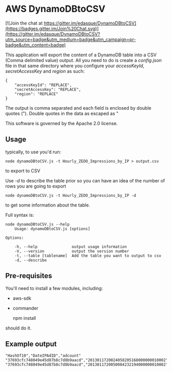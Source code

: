 AWS DynamoDBtoCSV
==================

[![Join the chat at https://gitter.im/edasque/DynamoDBtoCSV](https://badges.gitter.im/Join%20Chat.svg)](https://gitter.im/edasque/DynamoDBtoCSV?utm_source=badge&utm_medium=badge&utm_campaign=pr-badge&utm_content=badge)

This application will export the content of a DynamoDB table into a CSV (Comma delimited value) output. All you need to do is create a *config.json* file in that same directory where you configure your *accessKeyId*, *secretAccessKey* and *region* as such:

	{
	    "accessKeyId": "REPLACE",
	    "secretAccessKey": "REPLACE",
	    "region": "REPLACE"
	}

The output is comma separated and each field is enclosed by double quotes ("). Double quotes in the data as escaped as \"

This software is governed by the Apache 2.0 license.

Usage
-------------------

typically, to use you'd run:

	node dynamoDBtoCSV.js -t Hourly_ZEDO_Impressions_by_IP > output.csv

to export to CSV

Use *-d* to describe the table prior so you can have an idea of the number of rows you are going to export

	node dynamoDBtoCSV.js -t Hourly_ZEDO_Impressions_by_IP -d

to get some information about the table.

Full syntax is:

	node dynamoDBtoCSV.js --help
		Usage: dynamoDBtoCSV.js [options]

	Options:

    	-h, --help               output usage information
    	-V, --version            output the version number
    	-t, --table [tablename]  Add the table you want to output to csv
    	-d, --describe           


Pre-requisites
--------------
You'll need to install a few modules, including:
* aws-sdk
* commander
	
	npm install

should do it. 

Example output
--------------

	"HashOf10","DateIPAdID","adcount"
	"37693cfc748049e45d87b8c7d8b9aacd","2013011720024058205168000000010002","1"
	"37693cfc748049e45d87b8c7d8b9aacd","2013011720050084232194000000010002","1"
